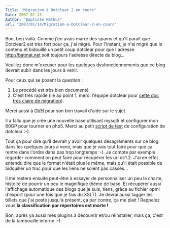 ```yaml
---
Title: "Migration à Dotclear 2 en cours"
Date: 2007-01-13
Author: "Baptiste Mathus"
url: "2007/01/14/Migration-a-Dotclear-2-en-cours"
---
```




Bon, ben voilà. Comme j'en avais marre des spams et qu'il paraît que
Dotclear2 est très fort pour ça, j'ai migré. Pour l'instant, je n'ai
migré que le contenu et bidouillé un petit coup dotclear pour que
l'adresse http://batmat.net soit toujours l'adresse directe du blog...

Veuillez donc m'excuser pour les quelques dysfonctionnements que ce blog
devrait subir dans les jours à venir.

Pour ceux qui se posent la question :

1.  Le procédé est très bien documenté
2.  C'est très rapide (lié au point 1, merci l'équipe dotclear pour
    [cette doc très claire de
    migration](http://doc.dotclear.net/2.0/administration/dc1_vers_dc2)).

Merci aussi à [OVH](http://forum.ovh.com/showthread.php?t=10740) pour
son bon travail d'aide sur le sujet.

Il a fallu que je crée une nouvelle base utilisant mysql5 et configurer
mon 60GP pour tourner en php5. Merci au petit [script de
test](http://batmat.net/test.php) de configuration de dotclear :-).

Tout ça pour dire qu'il devrait y avoir quelques désagréments sur ce
blog dans les quelques jours à venir, mais que je vais tout faire pour
que ça rentre dans l'ordre dans pas trop longtemps :-). Je compte par
exemple regarder comment on peut faire pour récupérer les url dc1.2.
J'ai en effet entendu dire que le format n'était plus le même, mais
qu'il était possible de bidouiller un truc pour que les liens ne soient
pas cassés...

Il me restera ensuite peut-être à essayer de personnaliser un peu la
charte, histoire de pourrir un peu le magnifique thème de base. Et
récupérer aussi l'affichage automatique des blogs que je suis, tiens,
grâce au fichier opml d'export (pour une fois que je fais du XSLT). Je
devrai aussi tagger les billets que j'ai posté jusqu'à présent, ça par
contre, ça me plait ! Rappelez vous,**la classification par répertoires
est morte !**

Bon, après ya aussi mes plugins à découvrir et/ou réinstaller, mais ça,
c'est de la tambouille interne :-).

